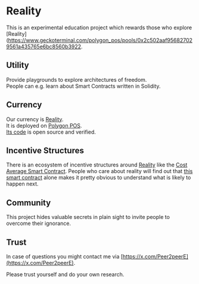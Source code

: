 # Reality
This is an experimental education project which rewards those who explore [Reality](https://www.geckoterminal.com/polygon_pos/pools/0x2c502aaf956827029561a435765e6bc8560b3922.

## Utility
Provide playgrounds to explore architectures of freedom.   
People can e.g. learn about Smart Contracts written in Solidity. 

## Currency
Our currency is [Reality](https://www.geckoterminal.com/polygon_pos/pools/0x2c502aaf956827029561a435765e6bc8560b3922).  
It is deployed on [Polygon POS](https://polygonscan.com/token/0xf0d0de34d35fb646ea6a4d3e92b629e92654d2c5).  
[Its code](https://polygonscan.com/token/0xf0d0de34d35fb646ea6a4d3e92b629e92654d2c5#code#L630) is open source and verified. 

## Incentive Structures
There is an ecosystem of incentive structures around [Reality](https://www.geckoterminal.com/polygon_pos/pools/0x2c502aaf956827029561a435765e6bc8560b3922) like the [Cost Average Smart Contract](https://polygonscan.com/address/0x275f85fe97b34528fa7afa4b316f4b6729f3bb2f). People who care about reality will find out that [this smart contract](https://polygonscan.com/address/0x275f85fe97B34528Fa7AFA4B316f4B6729f3bB2F#code#L42) alone makes it pretty obvious to understand what is likely to happen next.


## Community
This project hides valuable secrets in plain sight to invite people to overcome their ignorance. 


## Trust
In case of questions you might contact me via [https://x.com/Peer2peerE](https://x.com/Peer2peerE).   

Please trust yourself and do your own research.  
